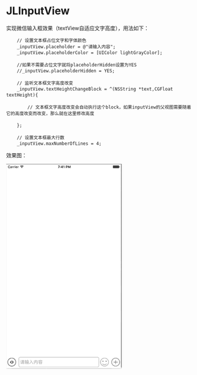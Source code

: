# JLInputView
实现微信输入框效果（textView自适应文字高度），用法如下：
```objc
    // 设置文本框占位文字和字体颜色
    _inputView.placeholder = @"请输入内容";
    _inputView.placeholderColor = [UIColor lightGrayColor];
    
    //如果不需要占位文字就将placeholderHidden设置为YES
    //_inputView.placeholderHidden = YES;
    
    // 监听文本框文字高度改变
    _inputView.textHeightChangeBlock = ^(NSString *text,CGFloat textHeight){
    
        // 文本框文字高度改变会自动执行这个block，如果inputView的父视图需要随着它的高度改变而改变，那么就在这里修改高度
        
    };
    
    // 设置文本框最大行数
    _inputView.maxNumberOfLines = 4;
```
效果图：

![效果图](https://github.com/JlongTian/JLInputView/blob/master/image/show.gif)
